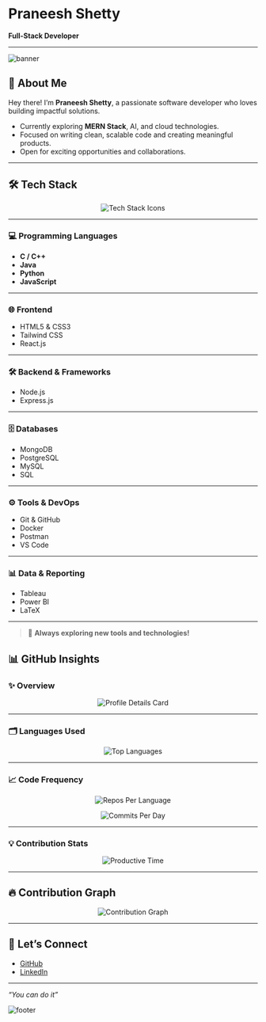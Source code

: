 <!-- README.md -->

# Praneesh Shetty

**Full-Stack Developer**

---

![banner](https://capsule-render.vercel.app/api?type=waving&color=F70000&height=200&text=Welcome%20to%20My%20GitHub&fontAlign=50&fontColor=FFFFFF&fontSize=40)

## 👋 About Me

Hey there! I’m **Praneesh Shetty**, a passionate software developer who loves building impactful solutions.  

-  Currently exploring **MERN Stack**, AI, and cloud technologies.
-  Focused on writing clean, scalable code and creating meaningful products.
-  Open for exciting opportunities and collaborations.

---
## 🛠️ Tech Stack

<p align="center">
  <img src="https://skillicons.dev/icons?i=html,css,tailwind,js,react,nodejs,express,typescript,nest,java,python,c,cpp,mongodb,postgres,git,docker,postman,latex,tableau,powerbi" alt="Tech Stack Icons" />
</p>

---

### 💻 Programming Languages

- **C / C++**
- **Java**
- **Python**
- **JavaScript**

---

### 🌐 Frontend

- HTML5 & CSS3
- Tailwind CSS
- React.js

---

### 🛠️ Backend & Frameworks

- Node.js
- Express.js

---

### 🗄️ Databases

- MongoDB
- PostgreSQL
- MySQL
- SQL

---

### ⚙️ Tools & DevOps

- Git & GitHub
- Docker
- Postman
- VS Code

---

### 📊 Data & Reporting

- Tableau
- Power BI
- LaTeX

---

> 🚀 **Always exploring new tools and technologies!**


## 📊 GitHub Insights

### ✨ Overview

<p align="center">
  <img src="https://github-profile-summary-cards.vercel.app/api/cards/profile-details?username=PraneeshShetty&theme=github_dark" alt="Profile Details Card" />
</p>

---

### 🗂️ Languages Used

<p align="center">
  <img src="https://github-readme-stats-sigma-five.vercel.app/api/top-langs/?username=PraneeshShetty&layout=donut&theme=github_dark&hide_border=true" alt="Top Languages" />
</p>

---

### 📈 Code Frequency

<p align="center">
  <img src="https://github-profile-summary-cards.vercel.app/api/cards/repos-per-language?username=PraneeshShetty&theme=github_dark" alt="Repos Per Language" />
</p>

<p align="center">
  <img src="https://github-profile-summary-cards.vercel.app/api/cards/commit-per-day?username=PraneeshShetty&theme=github_dark" alt="Commits Per Day" />
</p>

---

### 💡 Contribution Stats

<p align="center">
  <img src="https://github-profile-summary-cards.vercel.app/api/cards/productive-time?username=PraneeshShetty&theme=github_dark&utcOffset=5.5" alt="Productive Time" />
</p>

---

## 🔥 Contribution Graph

<p align="center">
  <img src="https://github-readme-activity-graph.vercel.app/graph?username=PraneeshShetty&theme=github-compact" alt="Contribution Graph" />
</p>

---

## 🔗 Let’s Connect

- [GitHub](https://github.com/PraneeshShetty)
- [LinkedIn](https://www.linkedin.com/in/praneesh-shetty)

---

*“You can do it”*

![footer](https://capsule-render.vercel.app/api?type=waving&color=F70000&height=120&section=footer)


